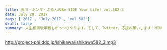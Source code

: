 ```yaml
---
title: 石川・ホンマ・ぶるんのBe-SIDE Your Life! vol.582-3
date: July 29, 2017
tags: ['2017', 'July 2017', 'vol.582']
draft: false
summary: 人生相談後半戦もがっつりやります。そして、Twitter、応援お願いします！MIURA
---
```


http://project-phi.ddo.jp/ishikawa/ishikawa582_3.mp3